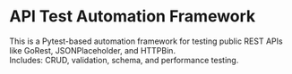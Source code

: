 # API Test Automation Framework

This is a Pytest-based automation framework for testing public REST APIs like GoRest, JSONPlaceholder, and HTTPBin.  
Includes: CRUD, validation, schema, and performance testing.
